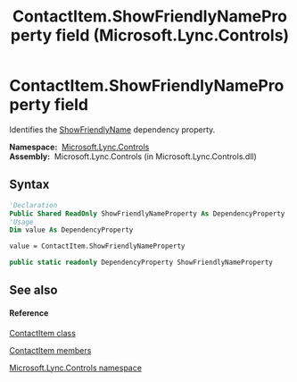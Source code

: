 ﻿---
title: ContactItem.ShowFriendlyNameProperty field (Microsoft.Lync.Controls)
TOCTitle: ShowFriendlyNameProperty field
ms:assetid: F:Microsoft.Lync.Controls.ContactItem.ShowFriendlyNameProperty_DI_3_UC_OCS14MrefLyncWPF
ms:mtpsurl: https://msdn.microsoft.com/en-us/library/microsoft.lync.controls.contactitem.showfriendlynameproperty_di_3_uc_ocs14mreflyncwpf(v=office.15)
ms:contentKeyID: 48595847
ms.date: 07/28/2014
mtps_version: v=office.15
f1_keywords:
- Microsoft.Lync.Controls.ContactItem.ShowFriendlyNameProperty
dev_langs:
- CSharp
- JScript
- VB
- other
---

# ContactItem.ShowFriendlyNameProperty field

Identifies the [ShowFriendlyName](contactitem-showfriendlyname-property-microsoft-lync-controls_1.md) dependency property.

**Namespace:**  [Microsoft.Lync.Controls](microsoft-lync-controls-namespace_1.md)  
**Assembly:**  Microsoft.Lync.Controls (in Microsoft.Lync.Controls.dll)

## Syntax

``` vb
'Declaration
Public Shared ReadOnly ShowFriendlyNameProperty As DependencyProperty
'Usage
Dim value As DependencyProperty

value = ContactItem.ShowFriendlyNameProperty
```

``` csharp
public static readonly DependencyProperty ShowFriendlyNameProperty
```

## See also

#### Reference

[ContactItem class](contactitem-class-microsoft-lync-controls_1.md)

[ContactItem members](contactitem-members-microsoft-lync-controls_1.md)

[Microsoft.Lync.Controls namespace](microsoft-lync-controls-namespace_1.md)


